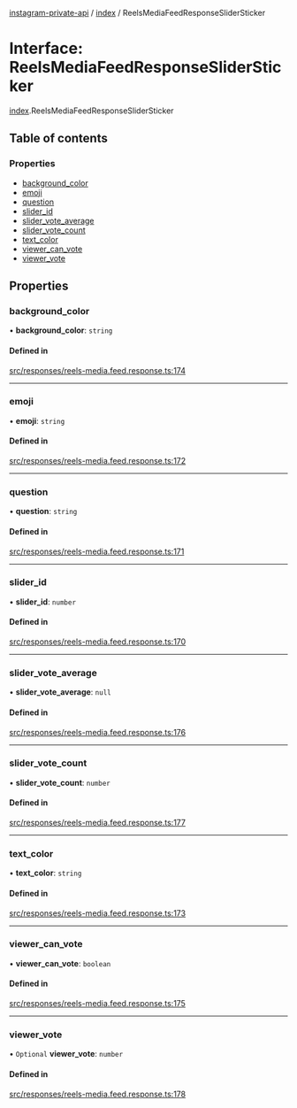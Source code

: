 [instagram-private-api](../../README.md) / [index](../../modules/index.md) / ReelsMediaFeedResponseSliderSticker

# Interface: ReelsMediaFeedResponseSliderSticker

[index](../../modules/index.md).ReelsMediaFeedResponseSliderSticker

## Table of contents

### Properties

- [background\_color](ReelsMediaFeedResponseSliderSticker.md#background_color)
- [emoji](ReelsMediaFeedResponseSliderSticker.md#emoji)
- [question](ReelsMediaFeedResponseSliderSticker.md#question)
- [slider\_id](ReelsMediaFeedResponseSliderSticker.md#slider_id)
- [slider\_vote\_average](ReelsMediaFeedResponseSliderSticker.md#slider_vote_average)
- [slider\_vote\_count](ReelsMediaFeedResponseSliderSticker.md#slider_vote_count)
- [text\_color](ReelsMediaFeedResponseSliderSticker.md#text_color)
- [viewer\_can\_vote](ReelsMediaFeedResponseSliderSticker.md#viewer_can_vote)
- [viewer\_vote](ReelsMediaFeedResponseSliderSticker.md#viewer_vote)

## Properties

### background\_color

• **background\_color**: `string`

#### Defined in

[src/responses/reels-media.feed.response.ts:174](https://github.com/Nerixyz/instagram-private-api/blob/0e0721c/src/responses/reels-media.feed.response.ts#L174)

___

### emoji

• **emoji**: `string`

#### Defined in

[src/responses/reels-media.feed.response.ts:172](https://github.com/Nerixyz/instagram-private-api/blob/0e0721c/src/responses/reels-media.feed.response.ts#L172)

___

### question

• **question**: `string`

#### Defined in

[src/responses/reels-media.feed.response.ts:171](https://github.com/Nerixyz/instagram-private-api/blob/0e0721c/src/responses/reels-media.feed.response.ts#L171)

___

### slider\_id

• **slider\_id**: `number`

#### Defined in

[src/responses/reels-media.feed.response.ts:170](https://github.com/Nerixyz/instagram-private-api/blob/0e0721c/src/responses/reels-media.feed.response.ts#L170)

___

### slider\_vote\_average

• **slider\_vote\_average**: ``null``

#### Defined in

[src/responses/reels-media.feed.response.ts:176](https://github.com/Nerixyz/instagram-private-api/blob/0e0721c/src/responses/reels-media.feed.response.ts#L176)

___

### slider\_vote\_count

• **slider\_vote\_count**: `number`

#### Defined in

[src/responses/reels-media.feed.response.ts:177](https://github.com/Nerixyz/instagram-private-api/blob/0e0721c/src/responses/reels-media.feed.response.ts#L177)

___

### text\_color

• **text\_color**: `string`

#### Defined in

[src/responses/reels-media.feed.response.ts:173](https://github.com/Nerixyz/instagram-private-api/blob/0e0721c/src/responses/reels-media.feed.response.ts#L173)

___

### viewer\_can\_vote

• **viewer\_can\_vote**: `boolean`

#### Defined in

[src/responses/reels-media.feed.response.ts:175](https://github.com/Nerixyz/instagram-private-api/blob/0e0721c/src/responses/reels-media.feed.response.ts#L175)

___

### viewer\_vote

• `Optional` **viewer\_vote**: `number`

#### Defined in

[src/responses/reels-media.feed.response.ts:178](https://github.com/Nerixyz/instagram-private-api/blob/0e0721c/src/responses/reels-media.feed.response.ts#L178)
